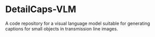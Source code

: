 # DetailCaps-VLM
A code repository for a visual language model suitable for generating captions for small objects in transmission line images.
